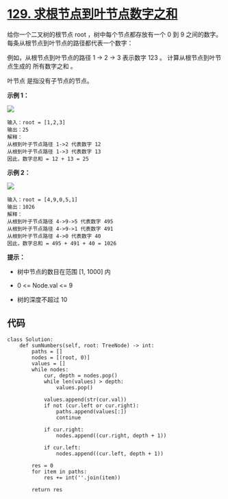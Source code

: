 # [129. 求根节点到叶节点数字之和](https://leetcode-cn.com/problems/sum-root-to-leaf-numbers/)

给你一个二叉树的根节点 root ，树中每个节点都存放有一个 0 到 9 之间的数字。
每条从根节点到叶节点的路径都代表一个数字：

例如，从根节点到叶节点的路径 1 -> 2 -> 3 表示数字 123 。
计算从根节点到叶节点生成的 所有数字之和 。

叶节点 是指没有子节点的节点。

 

**示例 1：**

![](https://assets.leetcode.com/uploads/2021/02/19/num1tree.jpg)

```
输入：root = [1,2,3]
输出：25
解释：
从根到叶子节点路径 1->2 代表数字 12
从根到叶子节点路径 1->3 代表数字 13
因此，数字总和 = 12 + 13 = 25
```

**示例 2：**

![](https://assets.leetcode.com/uploads/2021/02/19/num2tree.jpg)

```
输入：root = [4,9,0,5,1]
输出：1026
解释：
从根到叶子节点路径 4->9->5 代表数字 495
从根到叶子节点路径 4->9->1 代表数字 491
从根到叶子节点路径 4->0 代表数字 40
因此，数字总和 = 495 + 491 + 40 = 1026
```

**提示：**

- 树中节点的数目在范围 [1, 1000] 内

- 0 <= Node.val <= 9
- 树的深度不超过 10



## 代码

```
class Solution:
    def sumNumbers(self, root: TreeNode) -> int:
        paths = []
        nodes = [(root, 0)]
        values = []
        while nodes:
            cur, depth = nodes.pop()
            while len(values) > depth:
                values.pop()

            values.append(str(cur.val))
            if not (cur.left or cur.right):
                paths.append(values[:])
                continue

            if cur.right:
                nodes.append((cur.right, depth + 1))

            if cur.left:
                nodes.append((cur.left, depth + 1))

        res = 0
        for item in paths:
            res += int(''.join(item))

        return res
```

